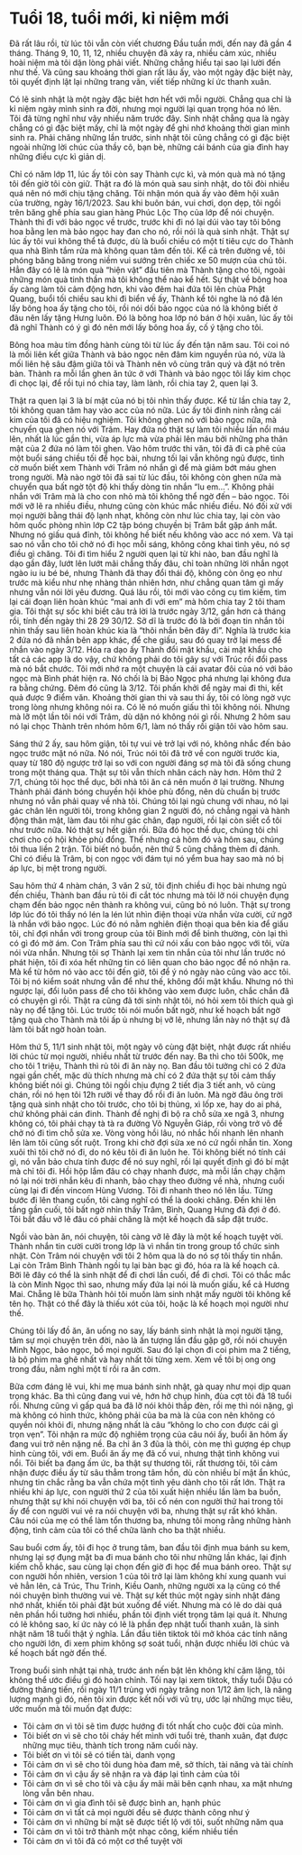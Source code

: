 # Tuổi 18, tuổi mới, kỉ niệm mới
Đã rất lâu rồi, từ lúc tôi vẫn còn viết chương Đầu tuần mới, đến nay đã gần 4 tháng. Tháng 9, 10, 11, 12, nhiều chuyện đã xảy ra, nhiều cảm xúc, nhiều hoài niệm mà tôi dặn lòng phải viết. Những chẳng hiểu tại sao lại lười đến như thế. Và cũng sau khoảng thời gian rất lâu ấy, vào một ngày đặc biệt này, tôi quyết định lật lại những trang văn, viết tiếp những kí ức thanh xuân.

Có lẽ sinh nhật là một ngày đặc biệt hơn hết với mỗi người. Chẳng qua chỉ là kỉ niệm ngày mình sinh ra đời, nhưng mọi người lại quan trọng hóa nó lên. Tôi đã từng nghĩ như vậy nhiều năm trước đây. Sinh nhật chẳng qua là ngày chẳng có gì đặc biệt mấy, chỉ là một ngày để ghi nhớ khoảng thời gian mình sinh ra. Phải chăng những lần trước, sinh nhật tôi cũng chẳng có gì đặc biệt ngoài những lời chúc của thầy cô, bạn bè, những cái bánh của gia đình hay những điều cực kì giản dị.

Chỉ có năm lớp 11, lúc ấy tôi còn say Thành cực kì, và món quà mà nó tặng tôi đến giờ tôi còn giữ. Thật ra đó là món quà sau sinh nhật, do tôi đòi nhiều quá nên nó mới chịu tặng chăng. Tôi nhận món quà ấy vào đêm hội xuân của trường, ngày 16/1/2023.  Sau khi buôn bán, vui chơi, dọn dẹp, tôi ngồi trên băng ghế phía sau gian hàng Phúc Lộc Thọ của lớp để nói chuyện. Thành thì đi với bảo ngọc về trước, trước khi đi nó lại dúi vào tay tôi bông hoa bằng len mà bảo ngọc hay đan cho nó, rồi nói là quà sinh nhật. Thật sự lúc ấy tôi vui không thể tả được, dù là buổi chiều có một tí tiêu cực do Thành qua nhà Bình tắm rửa mà không quan tâm đến tôi. Kể cả trên đường về, tôi phóng băng băng trong niềm vui sướng trên chiếc xe 50 mượn của chú tôi. Hẳn đây có lẽ là món quà “hiện vật” đầu tiên mà Thành tặng cho tôi, ngoài những món quà tinh thần mà tôi không thể nào kể hết. Sự thật về bông hoa ấy càng làm tôi cảm động hơn, khi vào đêm hai đứa tôi lên chùa Phật Quang, buổi tối chiều sau khi đi biển về ấy, Thành kể tôi nghe là nó đã lén lấy bông hoa ấy tặng cho tôi, rồi nói dối bảo ngọc của nó là không biết ở đâu nên lấy tặng Hưng luôn. Đó là bông hoa lớp nó bán ở hội xuân, lúc ấy tôi đã nghĩ Thành có ý gì đó nên mới lấy bông hoa ấy, cố ý tặng cho tôi.

Bông hoa màu tím đồng hành cùng tôi từ lúc ấy đến tận năm sau. Tôi coi nó là mối liên kết giữa Thành và bảo ngọc nên đâm kim nguyền rủa nó, vừa là mối liên hệ sâu đậm giữa tôi và Thành nên vô cùng trân quý và đặt nó trên bàn. Thành ra mỗi lần ghen ăn tức ở với Thành và bảo ngọc tôi lấy kim chọc đi chọc lại, để rồi tụi nó chia tay, làm lành, rồi chia tay 2, quen lại 3.

Thật ra quen lại 3 là bí mật của nó bị tôi nhìn thấy được. Kể từ lần chia tay 2, tôi không quan tâm hay vào acc của nó nữa. Lúc ấy tôi đinh ninh rằng cái kim của tôi đã có hiệu nghiệm. Tôi không ghen nó với bảo ngọc nữa, mà chuyển qua ghen nó với Trâm. Hay đứa nó thặt sự làm tôi nhiều lần nổi máu lên, nhất là lúc gần thi, vừa áp lực mà vừa phải lên máu bởi những pha thân mật của 2 đứa nó làm tôi ghen. Vào hôm trước thi văn, tôi đã đi cà phê của một buổi sáng chiều tối để học bài, nhưng tối lại vẫn không ngủ được, tình cờ muốn biết xem Thành với Trâm nó nhắn gì để mà giảm bớt máu ghen trong người. Mà nào ngờ tôi đã sai từ lúc đầu, tôi không còn ghen nữa mà chuyển qua bất ngờ tột độ khi thấy dòng tin nhắn “Iu em…”. Không phải nhắn với Trâm mà là cho con nhỏ mà tôi không thể ngờ đến – bảo ngọc. Tôi mới vỡ lẽ ra nhiều điều, nhưng cũng còn khúc mắc nhiều điều. Nó đối xử với mọi người bằng thái độ lạnh nhạt, không còn như lúc chia tay, lại còn vào hôm quốc phòng nhìn lớp C2 tập bóng chuyền bị Trâm bắt gặp ánh mắt. Nhưng nó giấu quá đỉnh, tôi không hề biết nếu không vào acc nó xem. Và tại sao nó vẫn cho tôi chở nó đi học mỗi sáng, không công khai tình yêu, nó sợ điều gì chăng. Tôi đi tìm hiểu 2 người quen lại từ khi nào, ban đầu nghĩ là dạo gần đây, lướt lên lướt mãi chẳng thấy đâu, chỉ toàn những lời nhắn ngọt ngào iu iu bé bé, nhưng Thành đã thay đổi thái độ, không còn õng ẹo như trước mà kiểu như nhẹ nhàng thản nhiên hơn, như chẳng quan tâm gì mấy nhưng vẫn nói lời yêu đương. Quá lâu rồi, tôi mới vào công cụ tìm kiếm, tìm lại cái đoạn liên hoàn khúc “mai anh đi với em” mà hôm chia tay 2 tôi tham gia. Tôi thật sự sốc khi biết câu trả lời là trước ngày 3/12, gần hơn cả tháng rồi, tính đến ngày thi 28 29 30/12. Sỡ dĩ là trước đó là bởi đoạn tin nhắn tôi nhìn thấy sau liên hoàn khúc kia là “thôi nhắn bên đây đi”. Nghĩa là trước kia 2 đứa nó đã nhắn bên app khác, để che giấu, sau đó quay trở lại mess để nhắn vào ngày 3/12. Hóa ra dạo ấy Thành đổi mật khẩu, cài mật khẩu cho tất cả các app là do vậy, chứ không phải do tôi gây sự với Trúc rồi đổi pass mà nó bắt chước. Tôi mới nhớ ra một chuyện là cái avatar đôi của nó với bảo ngọc mà Bình phát hiện ra. Nó chối là bị Bảo Ngọc phá nhưng lại không đưa ra bằng chứng. Đêm đó cũng là 3/12. Tôi phấn khởi để ngày mai đi thi, kết quả được 9 điểm văn. Khoảng thời gian thi và sau thi ấy, tôi có lòng ngờ vực trong lòng nhưng không nói ra. Có lẽ nó muốn giấu thì tôi không nói. Nhưng mà lỡ một lần tôi nói với Trâm, dù dặn nó không nói gì rồi. Nhưng 2 hôm sau nó lại chọc Thành trên nhóm hôm 6/1, làm nó thấy rồi giận tôi vào hôm sau.

Sáng thứ 2 ấy, sau hôm giận, tôi tự vui vẻ trở lại với nó, không nhắc đến bảo ngọc trước mặt nó nữa. Nó nói, Trúc nói tôi đã trở về con người trước kia, quay từ 180 độ ngược trở lại so với con người đáng sợ mà tôi đã sống chung trong một tháng qua. Thật sự tôi vẫn thích nhân cách này hơn. Hôm thứ 2 7/1, chúng tôi học thể dục, bởi nhà tôi ăn cá nên muốn ở lại trường. Nhưng Thành phải đánh bóng chuyền hội khỏe phù đổng, nên dù chuẩn bị trước nhưng nó vẫn phải quay về nhà tôi. Chúng tôi lại ngủ chung với nhau, nó lại gác chân lên người tôi, trong không gian 2 người đó, nó chẳng ngại và hành động thân mật, làm đau tôi như gác chân, đạp người, rồi lại còn siết cổ tôi như trước nữa. Nó thật sự hết giận rồi. Bữa đó học thể dục, chúng tôi chỉ chơi cho có hội khỏe phù đổng. Thế nhưng cả hôm đó và hôm sau, chúng tôi thua liền 2 trận. Tôi biết nó buồn, nên thứ 5 cũng chẳng thèm đi đánh. Chỉ có điều là Trâm, bị con ngọc với đám tụi nó yểm bua hay sao mà nó bị áp lực, bị mệt trong người.

Sau hôm thứ 4 nhàm chán, 3 văn 2 sử, tôi định chiều đi học bài nhưng ngủ đến chiều, Thành ban đầu rủ tôi đi cắt tóc nhưng mà tôi lỡ nói chuyện đụng chạm đến bảo ngọc nên thành ra không vui, cũng bỏ nó luôn. Thật sự trong lớp lúc đó tôi thấy nó lén la lén lút nhìn điện thoại vừa nhắn vừa cười, cứ ngỡ là nhắn với bảo ngọc. Lúc đó nó nằm nghiên điện thoại qua bên kia để giấu tôi, chỉ đợi nhắn với trong group của tôi Binh mới để bình thường, còn lại thì có gì đó mờ ám. Con Trâm phía sau thì cứ nói xấu con bảo ngọc với tôi, vừa nói vừa nhắn. Nhưng tôi sợ Thành lại xem tin nhắn của tôi như lần trước nó phát hiện, tôi đi xóa hết những tin có liên quan cho bảo ngọc để nó nhận ra. Mà kể từ hôm nó vào acc tôi đến giờ, tôi để ý nó ngày nào cũng vào acc tôi. Tôi bị nó kiểm soát nhưng vẫn để như thế, không đổi mật khẩu. Nhưng nó thì ngược lại, đổi luôn pass để cho tôi không vào xem được luôn, chắc chắn đã có chuyện gì rồi. Thật ra cũng đã tới sinh nhật tôi, nó hỏi xem tôi thích quà gì này nọ để tặng tôi. Lúc trước tôi nói muốn bất ngờ, như kế hoạch bất ngờ tặng quà cho Thành mà tôi ấp ủ nhưng bị vỡ lẽ, nhưng lần này nó thật sự đã làm tôi bất ngờ hoàn toàn.

Hôm thứ 5, 11/1 sinh nhật tôi, một ngày vô cùng đặt biệt, nhật được rất nhiều lời chúc từ mọi người, nhiều nhất từ trước đến nay. Ba thì cho tôi 500k, mẹ cho tôi 1 triệu, Thành thì rủ tôi đi ăn này nọ. Ban đầu tôi tưởng chỉ có 2 đứa ngại gần chết, mặc dù thích nhưng mà chỉ có 2 đứa thật sự tôi cảm thấy không biết nói gì. Chúng tôi ngồi chịu đựng 2 tiết địa 3 tiết anh, vô cùng chán, rồi nó hẹn tôi 12h rưỡi về thay đồ rồi đi ăn luôn. Mà ngờ đâu ông trời tặng quà sinh nhật cho tôi trước, cho tôi bị thủng, xì lốp xe, hay do ai phá, chứ không phải cán đinh. Thành đề nghị đi bộ ra chỗ sửa xe ngã 3, nhưng không có, tôi phải chạy tà tà ra đường Võ Nguyễn Giáp, rồi vòng trở vô để chở nó đi tìm chỗ sửa xe. Vòng vòng hồi lâu, nó nhắc hối nhanh lên nhanh lên làm tôi cũng sốt ruột. Trong khi chờ đợi sửa xe nó cứ ngồi nhắn tin. Xong xuôi thì tôi chở nó đi, do nó kêu tôi đi ăn luôn he. Tôi không biết nó tính cái gì, nó vẫn bảo chưa tính được để nó suy nghĩ, rồi lại quyết định gì đó bí mật mà chỉ tôi đi. Hồi hộp lắm đâu có chạy nhanh được, mà mỗi lần chạy chậm nó lại nói trời nhắn kêu đi nhanh, bảo chạy theo đường về nhà, nhưng cuối cùng lại đi đến vincom Hùng Vương. Tôi đi nhanh theo nó lên lầu. Từng bước đi lên thang cuốn, tôi càng nghĩ có thể là dooki chăng. Đến khi lên tầng gần cuối, tôi bất ngờ nhìn thấy Trâm, Bình, Quang Hưng đã đợi ở đó. Tôi bắt đầu vỡ lẽ đâu có phải chăng là một kế hoạch đã sắp đặt trước.

Ngồi vào bàn ăn, nói chuyện, tôi càng vỡ lẽ đây là một kế hoạch tuyệt vời. Thành nhắn tin cười cười trong lớp là vì nhắn tin trong group tổ chức sinh nhật. Còn Trâm nói chuyện với tôi 2 hôm qua là do nó sợ tôi thấy tin nhắn. Lại còn Trâm Bình Thành ngồi tụ lại bàn bạc gì đó, hóa ra là kế hoạch cả. Bỡi lẽ đây có thể là sinh nhật để đi chơi lần cuối, để đi chơi. Tôi có thắc mắc là còn Minh Ngọc thì sao, nhưng mấy đứa lại nói là muốn giấu, kể cả Hương Mai. Chẵng lẽ bữa Thành hỏi tôi muốn làm sinh nhật mấy người tôi không kể tên họ. Thật có thể đây là thiếu xót của tôi, hoặc là kế hoạch mọi người như thế.

Chúng tôi lấy đồ ăn, ăn uống no say, lấy bánh sinh nhật là mọi người tặng, tâm sự mọi chuyện trên đời, nào là ấn tượng lần đầu gặp gỡ, rồi nói chuyện Minh Ngọc, bảo ngọc, bồ mọi người. Sau đó lại chọn đi coi phim ma 2 tiếng, là bộ phim ma ghê nhất và hay nhất tôi từng xem. Xem về tôi bị ong ong trong đầu, nằm nghỉ một tí rồi ra ăn cơm.

Bữa cơm đáng lẽ vui, khi mẹ mua bánh sinh nhật, gà quay như mọi dịp quan trọng khác. Ba thì cũng đang vui vẻ, hớn hở chụp hình, đùa cợt tôi đã 18 tuổi rồi. Nhưng cũng vì gấp quá ba đã lỡ nói khỏi thắp đèn, rồi mẹ thì nói nặng, gì mà không có hình thức, không phải của ba mà là của con nên không có quyền nói khỏi đi, nhưng nặng nhất là câu “không lo cho con được cái gì trọn vẹn”. Tôi nhận ra mức độ nghiêm trọng của câu nói ấy, buổi ăn hôm ấy đang vui trở nên nặng nề. Ba chỉ ăn 3 đũa là thôi, còn mẹ thì gượng ép chụp hình cùng tôi, với em. Buổi ăn ấy mẹ đã cố vui, nhưng thật tình không vui nổi. Tôi biết ba đang ấm ức, ba thật sự thương tôi, rất thương tôi, tôi cảm nhận được điều ấy từ sâu thẳm trong tâm hồn, dù còn nhiều bí mật ẩn khúc, nhưng tin chắc rằng ba vẫn chứa một tình yêu dành cho tôi rất lớn. Thật ra nhiều khi áp lực, con người thứ 2 của tôi xuất hiện nhiều lần làm ba buồn, nhưng thật sự khi nói chuyện với ba, tôi cố nén con người thứ hai trong tôi ấy để con người vui vẻ ra nói chuyện với ba, nhưng thật sự rất khó khăn. Câu nói của mẹ có thể làm tổn thương ba, nhưng tôi mong rằng những hành động, tình cảm của tôi có thể chữa lành cho ba thật nhiều.

Sau buổi cơm ấy, tôi đi học ở trung tâm, ban đầu tôi định mua bánh su kem, nhưng lại sợ đụng mặt ba đi mua bánh cho tôi như những lần khác, lại định kiếm chỗ khác, sau cùng lại chọn đến giờ đi học để mua bánh oreo. Thật sự con người hồn nhiên, version 1 của tôi trở lại làm không khí xung quanh vui vẻ hẳn lên, cả Trúc, Thu Trinh, Kiều Oanh, những người xa lạ cũng có thể nói chuyện bình thường vui vẻ.
Thật sự kết thúc một ngày sinh nhật đáng nhớ nhất, khiến tôi phải đặt bút xuống để viết. Nhưng mà có lẽ do dài quá nên phần hồi tưởng hơi nhiều, phần tôi định viết trọng tâm lại quá ít. Nhưng có lẽ không sao, kí ức này có lẽ là phần đẹp nhật tuổi thanh xuân, là sinh nhật năm 18 tuổi thật ý nghĩa. Lần đầu tiên tiktok tôi mở khóa các tính năng cho người lớn, đi xem phim không sợ soát tuổi, nhận được nhiều lời chúc và kế hoạch bất ngờ đến thế.

Trong buổi sinh nhật tại nhà, trước ánh nến bật lên không khí căm lặng, tôi không thể ước điều gì đó hoàn chỉnh. Tối nay lại xem tiktok, thấy tuổi Dậu có đường thăng tiến, rồi ngày 11/1 trùng với ngày trăng non 1/12 âm lịch, là năng lượng mạnh gì đó, nên tôi xin được kết nối với vũ trụ, ước lại những mục tiêu, ước muốn mà tôi muốn đạt được:
- Tôi cảm ơn vì tôi sẽ tìm được hướng đi tốt nhất cho cuộc đời của mình.
- Tôi biết ơn vì sẽ cho tôi cháy hết mình với tuổi trẻ, thanh xuân, đạt được những mục tiêu, thành tích trong năm cuối này.
- Tôi biết ơn vì tôi sẽ có tiền tài, danh vọng
- Tôi cảm ơn vì sẽ cho tôi dung hòa đam mê, sở thích, tài năng và tài chính
- Tôi cảm ơn vì cậu ấy sẽ nhận ra và đáp lại tình cảm của tôi
- Tôi cảm ơn vì sẽ cho tôi và cậu ấy mãi mãi bên cạnh nhau, xa mặt nhưng lòng vẫn bên nhau.
- Tôi cảm ơn vì gia đình tôi sẽ được bình an, hạnh phúc
- Tôi cảm ơn vì tất cả mọi người đều sẽ được thành công như ý
- Tôi cảm ơn vì những bí mật sẽ được tiết lộ với tôi, suốt những năm qua
- Tôi cảm ơn vì tôi trở thành một nhạc công, kiếm nhiều tiền
- Tôi cảm ơn vì tôi đã có một cơ thể tuyệt vời
